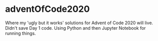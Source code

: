 # adventOfCode2020

Where my 'ugly but it works' solutions for Advent of Code 2020 will live. Didn't save Day 1 code. Using Python and then Jupyter Notebook for running things.

